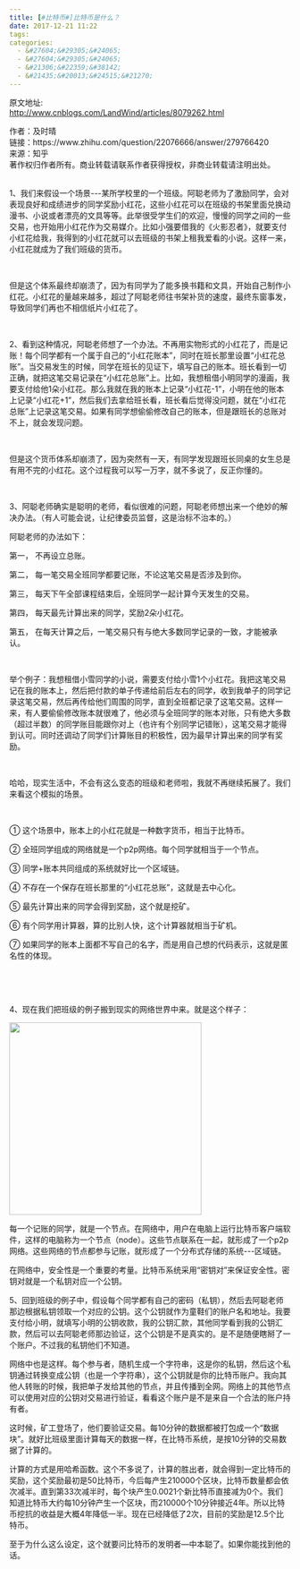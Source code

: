 ```yaml
---
title: [#比特币#]比特币是什么？
date: 2017-12-21 11:22
tags:
categories:
  - &#27604;&#29305;&#24065;
  - &#27604;&#29305;&#24065;
  - &#21306;&#22359;&#38142;
  - &#21435;&#20013;&#24515;&#21270;
---
```

原文地址:</br><a href="http://www.cnblogs.com/LandWind/articles/8079262.html" style="font-size: 24px;color: #9900FF;">http://www.cnblogs.com/LandWind/articles/8079262.html</a>
<div>&#20316;&#32773;&#65306;&#21450;&#26102;&#26228;<br>&#38142;&#25509;&#65306;https://www.zhihu.com/question/22076666/answer/279766420<br>&#26469;&#28304;&#65306;&#30693;&#20046;<br>&#33879;&#20316;&#26435;&#24402;&#20316;&#32773;&#25152;&#26377;&#12290;&#21830;&#19994;&#36716;&#36733;&#35831;&#32852;&#31995;&#20316;&#32773;&#33719;&#24471;&#25480;&#26435;&#65292;&#38750;&#21830;&#19994;&#36716;&#36733;&#35831;&#27880;&#26126;&#20986;&#22788;&#12290;<br><br>
<div>
<p>1&#12289;&#25105;&#20204;&#26469;&#20551;&#35774;&#19968;&#20010;&#22330;&#26223;---&#26576;&#25152;&#23398;&#26657;&#37324;&#30340;&#19968;&#20010;&#29677;&#32423;&#12290;&#38463;&#32874;&#32769;&#24072;&#20026;&#20102;&#28608;&#21169;&#21516;&#23398;&#65292;&#20250;&#23545;&#34920;&#29616;&#33391;&#22909;&#21644;&#25104;&#32489;&#36827;&#27493;&#30340;&#21516;&#23398;&#22870;&#21169;&#23567;&#32418;&#33457;&#65292;&#36825;&#20123;&#23567;&#32418;&#33457;&#21487;&#20197;&#22312;&#29677;&#32423;&#30340;&#20070;&#26550;&#37324;&#38754;&#20817;&#25442;&#21160;&#28459;&#20070;&#12289;&#23567;&#35828;&#25110;&#32773;&#28418;&#20142;&#30340;&#25991;&#20855;&#31561;&#31561;&#12290;&#27492;&#20030;&#24456;&#21463;&#23398;&#29983;&#20204;&#30340;&#27426;&#36814;&#65292;&#24930;&#24930;&#30340;&#21516;&#23398;&#20043;&#38388;&#30340;&#19968;&#20123;&#20132;&#26131;&#65292;&#20063;&#24320;&#22987;&#29992;&#23567;&#32418;&#33457;&#20316;&#20026;&#20132;&#26131;&#23186;&#20171;&#12290;&#27604;&#22914;&#23567;&#24378;&#35201;&#20511;&#25105;&#30340;&#12298;&#28779;&#24433;&#24525;&#32773;&#12299;&#65292;&#23601;&#35201;&#25903;&#20184;&#23567;&#32418;&#33457;&#32473;&#25105;&#65292;&#25105;&#24471;&#21040;&#30340;&#23567;&#32418;&#33457;&#23601;&#21487;&#20197;&#21435;&#29677;&#32423;&#30340;&#20070;&#26550;&#19978;&#31199;&#25105;&#29233;&#30475;&#30340;&#23567;&#35828;&#12290;&#36825;&#26679;&#19968;&#26469;&#65292;&#23567;&#32418;&#33457;&#23601;&#25104;&#20026;&#20102;&#25105;&#20204;&#29677;&#32423;&#30340;&#36135;&#24065;&#12290;</p>
<p>&nbsp;</p>
<p>&#20294;&#26159;&#36825;&#20010;&#20307;&#31995;&#26368;&#32456;&#21364;&#23849;&#28291;&#20102;&#65292;&#22240;&#20026;&#26377;&#21516;&#23398;&#20026;&#20102;&#33021;&#22810;&#25442;&#20070;&#31821;&#21644;&#25991;&#20855;&#65292;&#24320;&#22987;&#33258;&#24049;&#21046;&#20316;&#23567;&#32418;&#33457;&#12290;&#23567;&#32418;&#33457;&#30340;&#37327;&#36234;&#26469;&#36234;&#22810;&#65292;&#36229;&#36807;&#20102;&#38463;&#32874;&#32769;&#24072;&#24448;&#20070;&#26550;&#34917;&#36135;&#30340;&#36895;&#24230;&#65292;&#26368;&#32456;&#19996;&#31383;&#20107;&#21457;&#65292;&#23548;&#33268;&#21516;&#23398;&#20204;&#20877;&#20063;&#19981;&#30456;&#20449;&#32440;&#29255;&#23567;&#32418;&#33457;&#20102;&#12290;</p>
<p>&nbsp;</p>
<p>2&#12289;&#30475;&#21040;&#36825;&#31181;&#24773;&#20917;&#65292;&#38463;&#32874;&#32769;&#24072;&#24819;&#20102;&#19968;&#20010;&#21150;&#27861;&#12290;&#19981;&#20877;&#29992;&#23454;&#29289;&#24418;&#24335;&#30340;&#23567;&#32418;&#33457;&#20102;&#65292;&#32780;&#26159;&#35760;&#36134;&#65281;&#27599;&#20010;&#21516;&#23398;&#37117;&#26377;&#19968;&#20010;&#23646;&#20110;&#33258;&#24049;&#30340;&#8220;&#23567;&#32418;&#33457;&#36134;&#26412;&#8221;&#65292;&#21516;&#26102;&#22312;&#29677;&#38271;&#37027;&#37324;&#35774;&#32622;&#8220;&#23567;&#32418;&#33457;&#24635;&#36134;&#8221;&#12290;&#24403;&#20132;&#26131;&#21457;&#29983;&#30340;&#26102;&#20505;&#65292;&#21516;&#23398;&#22312;&#29677;&#38271;&#30340;&#35265;&#35777;&#19979;&#65292;&#22635;&#20889;&#33258;&#24049;&#30340;&#36134;&#26412;&#12290;&#29677;&#38271;&#30475;&#21040;&#19968;&#20999;&#27491;&#30830;&#65292;&#23601;&#25226;&#36825;&#31508;&#20132;&#26131;&#35760;&#24405;&#22312;&#8220;&#23567;&#32418;&#33457;&#24635;&#36134;&#8221;&#19978;&#12290;&#27604;&#22914;&#65292;&#25105;&#24819;&#31199;&#20511;&#23567;&#26126;&#21516;&#23398;&#30340;&#28459;&#30011;&#65292;&#25105;&#35201;&#25903;&#20184;&#32473;&#20182;1&#26421;&#23567;&#32418;&#33457;&#12290;&#37027;&#20040;&#25105;&#23601;&#22312;&#25105;&#30340;&#36134;&#26412;&#19978;&#35760;&#24405;&#8220;&#23567;&#32418;&#33457;-1&#8221;&#65292;&#23567;&#26126;&#22312;&#20182;&#30340;&#36134;&#26412;&#19978;&#35760;&#24405;&#8220;&#23567;&#32418;&#33457;+1&#8221;&#65292;&#28982;&#21518;&#25105;&#20204;&#21435;&#25343;&#32473;&#29677;&#38271;&#30475;&#65292;&#29677;&#38271;&#30475;&#21518;&#35273;&#24471;&#27809;&#38382;&#39064;&#65292;&#23601;&#22312;&#8220;&#23567;&#32418;&#33457;&#24635;&#36134;&#8221;&#19978;&#35760;&#24405;&#36825;&#31508;&#20132;&#26131;&#12290;&#22914;&#26524;&#26377;&#21516;&#23398;&#24819;&#20599;&#20599;&#20462;&#25913;&#33258;&#24049;&#30340;&#36134;&#26412;&#65292;&#20294;&#26159;&#36319;&#29677;&#38271;&#30340;&#24635;&#36134;&#23545;&#19981;&#19978;&#65292;&#23601;&#20250;&#21457;&#29616;&#38382;&#39064;&#12290;</p>
<p>&nbsp;</p>
<p>&#20294;&#26159;&#36825;&#20010;&#36135;&#24065;&#20307;&#31995;&#21364;&#23849;&#28291;&#20102;&#65292;&#22240;&#20026;&#31361;&#28982;&#26377;&#19968;&#22825;&#65292;&#26377;&#21516;&#23398;&#21457;&#29616;&#36319;&#29677;&#38271;&#21516;&#26700;&#30340;&#22899;&#29983;&#24635;&#26159;&#26377;&#29992;&#19981;&#23436;&#30340;&#23567;&#32418;&#33457;&#12290;&#36825;&#20010;&#36807;&#31243;&#25105;&#21487;&#20197;&#20889;&#19968;&#19975;&#23383;&#65292;&#23601;&#19981;&#22810;&#35828;&#20102;&#65292;&#21453;&#27491;&#20320;&#25026;&#30340;&#12290;</p>
<p>&nbsp;</p>
<p>3&#12289;&#38463;&#32874;&#32769;&#24072;&#30830;&#23454;&#26159;&#32874;&#26126;&#30340;&#32769;&#24072;&#65292;&#30475;&#20284;&#24456;&#38590;&#30340;&#38382;&#39064;&#65292;&#38463;&#32874;&#32769;&#24072;&#24819;&#20986;&#26469;&#19968;&#20010;&#32477;&#22937;&#30340;&#35299;&#20915;&#21150;&#27861;&#12290;&#65288;&#26377;&#20154;&#21487;&#33021;&#20250;&#35828;&#65292;&#35753;&#32426;&#24459;&#22996;&#21592;&#30417;&#30563;&#65292;&#36825;&#26159;&#27835;&#26631;&#19981;&#27835;&#26412;&#30340;&#12290;&#65289;</p>
<p>&#38463;&#32874;&#32769;&#24072;&#30340;&#21150;&#27861;&#22914;&#19979;&#65306;</p>
<p>&#31532;&#19968;&#65292; &#19981;&#20877;&#35774;&#31435;&#24635;&#36134;&#12290;</p>
<p>&#31532;&#20108;&#65292; &#27599;&#19968;&#31508;&#20132;&#26131;&#20840;&#29677;&#21516;&#23398;&#37117;&#35201;&#35760;&#36134;&#65292;&#19981;&#35770;&#36825;&#31508;&#20132;&#26131;&#26159;&#21542;&#28041;&#21450;&#21040;&#20320;&#12290;</p>
<p>&#31532;&#19977;&#65292; &#27599;&#22825;&#19979;&#21320;&#20840;&#37096;&#35838;&#31243;&#32467;&#26463;&#21518;&#65292;&#20840;&#29677;&#21516;&#23398;&#19968;&#36215;&#35745;&#31639;&#20170;&#22825;&#21457;&#29983;&#30340;&#20132;&#26131;&#12290;</p>
<p>&#31532;&#22235;&#65292; &#27599;&#22825;&#26368;&#20808;&#35745;&#31639;&#20986;&#26469;&#30340;&#21516;&#23398;&#65292;&#22870;&#21169;2&#26421;&#23567;&#32418;&#33457;&#12290;</p>
<p>&#31532;&#20116;&#65292; &#22312;&#27599;&#22825;&#35745;&#31639;&#20043;&#21518;&#65292;&#19968;&#31508;&#20132;&#26131;&#21482;&#26377;&#19982;&#32477;&#22823;&#22810;&#25968;&#21516;&#23398;&#35760;&#24405;&#30340;&#19968;&#33268;&#65292;&#25165;&#33021;&#34987;&#25215;&#35748;&#12290;</p>
<p>&nbsp;</p>
<p>&#20030;&#20010;&#20363;&#23376;&#65306;&#25105;&#24819;&#31199;&#20511;&#23567;&#38634;&#21516;&#23398;&#30340;&#23567;&#35828;&#65292;&#38656;&#35201;&#25903;&#20184;&#32473;&#23567;&#38634;1&#20010;&#23567;&#32418;&#33457;&#12290;&#25105;&#25226;&#36825;&#31508;&#20132;&#26131;&#35760;&#22312;&#25105;&#30340;&#36134;&#26412;&#19978;&#65292;&#28982;&#21518;&#25226;&#20184;&#27454;&#30340;&#21333;&#23376;&#20256;&#36882;&#32473;&#21069;&#21518;&#24038;&#21491;&#30340;&#21516;&#23398;&#65292;&#25910;&#21040;&#25105;&#21333;&#23376;&#30340;&#21516;&#23398;&#35760;&#24405;&#36825;&#31508;&#20132;&#26131;&#65292;&#28982;&#21518;&#20877;&#20256;&#32473;&#20182;&#20204;&#21608;&#22260;&#30340;&#21516;&#23398;&#65292;&#30452;&#21040;&#20840;&#29677;&#37117;&#35760;&#24405;&#20102;&#36825;&#31508;&#20132;&#26131;&#12290;&#36825;&#26679;&#19968;&#26469;&#65292;&#26377;&#20154;&#35201;&#20599;&#20599;&#20462;&#25913;&#36134;&#26412;&#23601;&#24456;&#38590;&#20102;&#65292;&#20182;&#24517;&#39035;&#19982;&#20840;&#29677;&#21516;&#23398;&#30340;&#36134;&#26412;&#23545;&#36134;&#65292;&#21482;&#26377;&#32477;&#22823;&#22810;&#25968;&#65288;&#36229;&#36807;&#21322;&#25968;&#65289;&#30340;&#21516;&#23398;&#36134;&#30446;&#33021;&#36319;&#20320;&#23545;&#19978;&#65288;&#20063;&#35768;&#26377;&#20010;&#21035;&#21516;&#23398;&#35760;&#38169;&#36134;&#65289;&#65292;&#36825;&#31508;&#20132;&#26131;&#25165;&#33021;&#24471;&#21040;&#35748;&#21487;&#12290;&#21516;&#26102;&#36824;&#35843;&#21160;&#20102;&#21516;&#23398;&#20204;&#35745;&#31639;&#36134;&#30446;&#30340;&#31215;&#26497;&#24615;&#65292;&#22240;&#20026;&#26368;&#26089;&#35745;&#31639;&#20986;&#26469;&#30340;&#21516;&#23398;&#26377;&#22870;&#21169;&#12290;</p>
<p>&nbsp;</p>
<p>&#21704;&#21704;&#65292;&#29616;&#23454;&#29983;&#27963;&#20013;&#65292;&#19981;&#20250;&#26377;&#36825;&#20040;&#21464;&#24577;&#30340;&#29677;&#32423;&#21644;&#32769;&#24072;&#21862;&#65292;&#25105;&#23601;&#19981;&#20877;&#32487;&#32493;&#25299;&#23637;&#20102;&#12290;&#25105;&#20204;&#26469;&#30475;&#36825;&#20010;&#27169;&#25311;&#30340;&#22330;&#26223;&#12290;</p>
<p>&nbsp;</p>
<p>&#9312; &#36825;&#20010;&#22330;&#26223;&#20013;&#65292;&#36134;&#26412;&#19978;&#30340;&#23567;&#32418;&#33457;&#23601;&#26159;&#19968;&#31181;&#25968;&#23383;&#36135;&#24065;&#65292;&#30456;&#24403;&#20110;&#27604;&#29305;&#24065;&#12290;</p>
<p>&#9313; &#20840;&#29677;&#21516;&#23398;&#32452;&#25104;&#30340;&#32593;&#32476;&#23601;&#26159;&#19968;&#20010;p2p&#32593;&#32476;&#12290;&#27599;&#20010;&#21516;&#23398;&#23601;&#30456;&#24403;&#20110;&#19968;&#20010;&#33410;&#28857;&#12290;</p>
<p>&#9314; &#21516;&#23398;+&#36134;&#26412;&#20849;&#21516;&#32452;&#25104;&#30340;&#31995;&#32479;&#23601;&#22909;&#27604;&#19968;&#20010;&#21306;&#22495;&#38142;&#12290;</p>
<p>&#9315; &#19981;&#23384;&#22312;&#19968;&#20010;&#20445;&#23384;&#22312;&#29677;&#38271;&#37027;&#37324;&#30340;&#8220;&#23567;&#32418;&#33457;&#24635;&#36134;&#8221;&#65292;&#36825;&#23601;&#26159;&#21435;&#20013;&#24515;&#21270;&#12290;</p>
<p>&#9316; &#26368;&#20808;&#35745;&#31639;&#20986;&#26469;&#30340;&#21516;&#23398;&#20250;&#24471;&#21040;&#22870;&#21169;&#65292;&#36825;&#20010;&#23601;&#26159;&#25366;&#30719;&#12290;</p>
<p>&#9317; &#26377;&#20010;&#21516;&#23398;&#29992;&#35745;&#31639;&#22120;&#65292;&#31639;&#30340;&#27604;&#21035;&#20154;&#24555;&#65292;&#36825;&#20010;&#35745;&#31639;&#22120;&#23601;&#30456;&#24403;&#20110;&#30719;&#26426;&#12290;</p>
<p>&#9318; &#22914;&#26524;&#21516;&#23398;&#30340;&#36134;&#26412;&#19978;&#38754;&#37117;&#19981;&#20889;&#33258;&#24049;&#30340;&#21517;&#23383;&#65292;&#32780;&#26159;&#29992;&#33258;&#24049;&#24819;&#30340;&#20195;&#30721;&#34920;&#31034;&#65292;&#36825;&#23601;&#26159;&#21311;&#21517;&#24615;&#30340;&#20307;&#29616;&#12290;</p>
<p>&nbsp;</p>
<p>&nbsp;</p>
<p>4&#12289;&#29616;&#22312;&#25105;&#20204;&#25226;&#29677;&#32423;&#30340;&#20363;&#23376;&#25644;&#21040;&#29616;&#23454;&#30340;&#32593;&#32476;&#19990;&#30028;&#20013;&#26469;&#12290;&#23601;&#26159;&#36825;&#20010;&#26679;&#23376;&#65306;</p>


<img class="content_image" src="https://pic4.zhimg.com/v2-8e163c5f550284bcf9d8ae74ab0038af_b.jpg" alt width="344" data-caption data-size="normal" data-rawwidth="344" data-rawheight="309">
<p>  &#27599;&#19968;&#20010;&#35760;&#36134;&#30340;&#21516;&#23398;&#65292;&#23601;&#26159;&#19968;&#20010;&#33410;&#28857;&#12290;&#22312;&#32593;&#32476;&#20013;&#65292;&#29992;&#25143;&#22312;&#30005;&#33041;&#19978;&#36816;&#34892;&#27604;&#29305;&#24065;&#23458;&#25143;&#31471;&#36719;&#20214;&#65292;&#36825;&#26679;&#30340;&#30005;&#33041;&#31216;&#20026;&#19968;&#20010;&#33410;&#28857;&#65288;node&#65289;&#12290;&#36825;&#20123;&#33410;&#28857;&#32852;&#31995;&#22312;&#19968;&#36215;&#65292;&#23601;&#24418;&#25104;&#20102;&#19968;&#20010;p2p&#32593;&#32476;&#12290;&#36825;&#20123;&#32593;&#32476;&#30340;&#33410;&#28857;&#37117;&#21442;&#19982;&#35760;&#36134;&#65292;&#23601;&#24418;&#25104;&#20102;&#19968;&#20010;&#20998;&#24067;&#24335;&#23384;&#20648;&#30340;&#31995;&#32479;---&#21306;&#22495;&#38142;&#12290;</p>
<p>&#22312;&#32593;&#32476;&#20013;&#65292;&#23433;&#20840;&#24615;&#26159;&#19968;&#20010;&#37325;&#35201;&#30340;&#32771;&#37327;&#12290;&#27604;&#29305;&#24065;&#31995;&#32479;&#37319;&#29992;&#8220;&#23494;&#38053;&#23545;&#8221;&#26469;&#20445;&#35777;&#23433;&#20840;&#24615;&#12290;&#23494;&#38053;&#23545;&#23601;&#26159;&#19968;&#20010;&#31169;&#38053;&#23545;&#24212;&#19968;&#20010;&#20844;&#38053;&#12290;</p>
<p>5&#12289;&#22238;&#21040;&#29677;&#32423;&#30340;&#20363;&#23376;&#20013;&#65292;&#20551;&#35774;&#27599;&#20010;&#21516;&#23398;&#37117;&#26377;&#33258;&#24049;&#30340;&#23494;&#30721;&#65288;&#31169;&#38053;&#65289;&#65292;&#28982;&#21518;&#21435;&#38463;&#32874;&#32769;&#24072;&#37027;&#36793;&#26681;&#25454;&#31169;&#38053;&#39046;&#21462;&#19968;&#20010;&#23545;&#24212;&#30340;&#20844;&#38053;&#12290;&#36825;&#20010;&#20844;&#38053;&#23601;&#20316;&#20026;&#31461;&#38795;&#20204;&#30340;&#36134;&#25143;&#21517;&#21644;&#22320;&#22336;&#12290;&#25105;&#35201;&#25903;&#20184;&#32473;&#23567;&#26126;&#65292;&#23601;&#22635;&#20889;&#23567;&#26126;&#30340;&#20844;&#38053;&#25910;&#27454;&#65292;&#25105;&#30340;&#20844;&#38053;&#27719;&#27454;&#65292;&#20854;&#20182;&#21516;&#23398;&#30475;&#21040;&#25105;&#30340;&#20844;&#38053;&#27719;&#27454;&#65292;&#28982;&#21518;&#21487;&#20197;&#21435;&#38463;&#32874;&#32769;&#24072;&#37027;&#36793;&#39564;&#35777;&#65292;&#36825;&#20010;&#20844;&#38053;&#26159;&#19981;&#26159;&#30495;&#23454;&#30340;&#12290;&#26159;&#19981;&#26159;&#38543;&#20415;&#30606;&#25520;&#20102;&#19968;&#20010;&#36134;&#25143;&#12290;&#19981;&#36807;&#25105;&#30340;&#31169;&#38053;&#20182;&#20204;&#19981;&#30693;&#36947;&#12290;</p>
<p>&#32593;&#32476;&#20013;&#20063;&#26159;&#36825;&#26679;&#12290;&#27599;&#20010;&#21442;&#19982;&#32773;&#65292;&#38543;&#26426;&#29983;&#25104;&#19968;&#20010;&#23383;&#31526;&#20018;&#65292;&#36825;&#26159;&#20320;&#30340;&#31169;&#38053;&#65292;&#28982;&#21518;&#36825;&#20010;&#31169;&#38053;&#36890;&#36807;&#36716;&#25442;&#21464;&#25104;&#20844;&#38053;&#65288;&#20063;&#26159;&#19968;&#20010;&#23383;&#31526;&#20018;&#65289;&#65292;&#36825;&#20010;&#20844;&#38053;&#23601;&#26159;&#20320;&#30340;&#27604;&#29305;&#24065;&#36134;&#25143;&#12290;&#25105;&#21521;&#20854;&#20182;&#20154;&#36716;&#36134;&#30340;&#26102;&#20505;&#65292;&#25105;&#25226;&#21333;&#23376;&#21457;&#32473;&#20854;&#20182;&#30340;&#33410;&#28857;&#65292;&#24182;&#19988;&#20256;&#25773;&#21040;&#20840;&#32593;&#12290;&#32593;&#32476;&#19978;&#30340;&#20854;&#20182;&#33410;&#28857;&#21487;&#20197;&#20351;&#29992;&#23545;&#24212;&#30340;&#20844;&#38053;&#23545;&#20132;&#26131;&#36827;&#34892;&#39564;&#35777;&#65292;&#30475;&#30475;&#36825;&#20010;&#36134;&#25143;&#26159;&#19981;&#26159;&#26469;&#33258;&#19968;&#20010;&#21512;&#27861;&#30340;&#36134;&#25143;&#25345;&#26377;&#32773;&#12290;</p>
<p>&#36825;&#26102;&#20505;&#65292;&#30719;&#24037;&#30331;&#22330;&#20102;&#65292;&#20182;&#20204;&#35201;&#39564;&#35777;&#20132;&#26131;&#12290;&#27599;10&#20998;&#38047;&#30340;&#25968;&#25454;&#37117;&#34987;&#25171;&#21253;&#25104;&#19968;&#20010;&#8220;&#25968;&#25454;&#22359;&#8221;&#12290;&#23601;&#22909;&#27604;&#29677;&#32423;&#37324;&#38754;&#35745;&#31639;&#27599;&#22825;&#30340;&#25968;&#25454;&#19968;&#26679;&#65292;&#22312;&#27604;&#29305;&#24065;&#31995;&#32479;&#65292;&#26159;&#25353;10&#20998;&#38047;&#30340;&#20132;&#26131;&#25968;&#25454;&#20102;&#35745;&#31639;&#30340;&#12290;</p>
<p>&#35745;&#31639;&#30340;&#26041;&#24335;&#26159;&#29992;&#21704;&#24076;&#20989;&#25968;&#12290;&#36825;&#20010;&#19981;&#22810;&#35828;&#20102;&#65292;&#35745;&#31639;&#30340;&#32988;&#20986;&#32773;&#65292;&#23601;&#20250;&#24471;&#21040;&#19968;&#23450;&#27604;&#29305;&#24065;&#30340;&#22870;&#21169;&#65292;&#36825;&#20010;&#22870;&#21169;&#26368;&#21021;&#26159;50&#27604;&#29305;&#24065;&#65292;&#20170;&#21518;&#27599;&#20135;&#29983;210000&#20010;&#21306;&#22359;&#65292;&#27604;&#29305;&#24065;&#25968;&#37327;&#37117;&#20250;&#20381;&#27425;&#20943;&#21322;&#12290;&#30452;&#21040;&#31532;33&#27425;&#20943;&#21322;&#26102;&#65292;&#27599;&#20010;&#22359;&#20135;&#29983;0.0021&#20010;&#26032;&#27604;&#29305;&#24065;&#30452;&#25509;&#20943;&#20026;0&#20010;&#12290;&#25105;&#20204;&#30693;&#36947;&#27604;&#29305;&#24065;&#22823;&#32422;&#27599;10&#20998;&#38047;&#20135;&#29983;&#19968;&#20010;&#21306;&#22359;&#65292;&#32780;210000&#20010;10&#20998;&#38047;&#25509;&#36817;4&#24180;&#12290;&#25152;&#20197;&#27604;&#29305;&#24065;&#25366;&#25239;&#30340;&#25910;&#30410;&#26159;&#22823;&#27010;4&#24180;&#38477;&#20302;&#19968;&#21322;&#12290;&#29616;&#22312;&#24050;&#32463;&#38477;&#20302;&#20102;2&#27425;&#65292;&#30446;&#21069;&#30340;&#22870;&#21169;&#26159;12.5&#20010;&#27604;&#29305;&#24065;&#12290;</p>
<p>&#33267;&#20110;&#20026;&#20160;&#20040;&#36825;&#20040;&#35774;&#23450;&#65292;&#36825;&#20010;&#23601;&#35201;&#38382;&#27604;&#29305;&#24065;&#30340;&#21457;&#26126;&#32773;&#8212;&#20013;&#26412;&#32874;&#20102;&#12290;&#22914;&#26524;&#20320;&#33021;&#25214;&#21040;&#20182;&#30340;&#35805;&#12290;</p>


</div>


</div>
